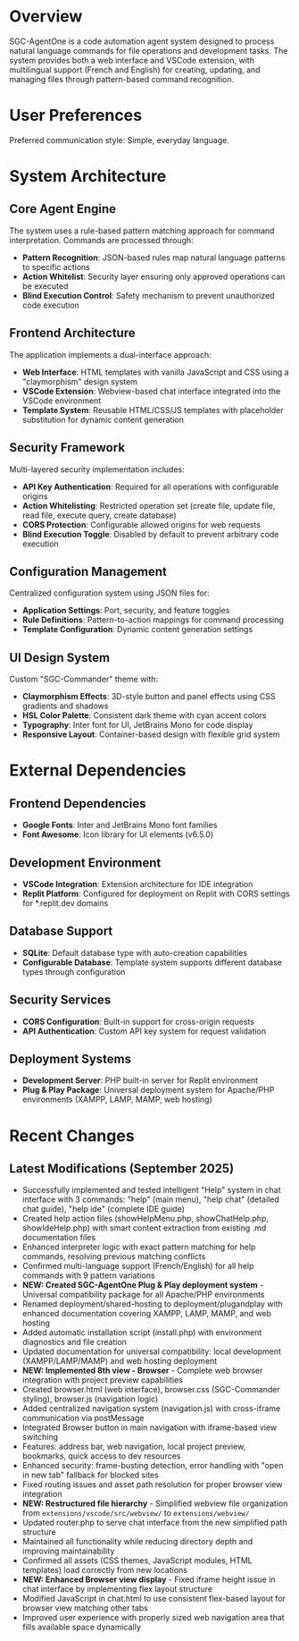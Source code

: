 # Overview

SGC-AgentOne is a code automation agent system designed to process natural language commands for file operations and development tasks. The system provides both a web interface and VSCode extension, with multilingual support (French and English) for creating, updating, and managing files through pattern-based command recognition.

# User Preferences

Preferred communication style: Simple, everyday language.

# System Architecture

## Core Agent Engine
The system uses a rule-based pattern matching approach for command interpretation. Commands are processed through:
- **Pattern Recognition**: JSON-based rules map natural language patterns to specific actions
- **Action Whitelist**: Security layer ensuring only approved operations can be executed
- **Blind Execution Control**: Safety mechanism to prevent unauthorized code execution

## Frontend Architecture
The application implements a dual-interface approach:
- **Web Interface**: HTML templates with vanilla JavaScript and CSS using a "claymorphism" design system
- **VSCode Extension**: Webview-based chat interface integrated into the VSCode environment
- **Template System**: Reusable HTML/CSS/JS templates with placeholder substitution for dynamic content generation

## Security Framework
Multi-layered security implementation includes:
- **API Key Authentication**: Required for all operations with configurable origins
- **Action Whitelisting**: Restricted operation set (create file, update file, read file, execute query, create database)
- **CORS Protection**: Configurable allowed origins for web requests
- **Blind Execution Toggle**: Disabled by default to prevent arbitrary code execution

## Configuration Management
Centralized configuration system using JSON files for:
- **Application Settings**: Port, security, and feature toggles
- **Rule Definitions**: Pattern-to-action mappings for command processing
- **Template Configuration**: Dynamic content generation settings

## UI Design System
Custom "SGC-Commander" theme with:
- **Claymorphism Effects**: 3D-style button and panel effects using CSS gradients and shadows
- **HSL Color Palette**: Consistent dark theme with cyan accent colors
- **Typography**: Inter font for UI, JetBrains Mono for code display
- **Responsive Layout**: Container-based design with flexible grid system

# External Dependencies

## Frontend Dependencies
- **Google Fonts**: Inter and JetBrains Mono font families
- **Font Awesome**: Icon library for UI elements (v6.5.0)

## Development Environment
- **VSCode Integration**: Extension architecture for IDE integration
- **Replit Platform**: Configured for deployment on Replit with CORS settings for *.replit.dev domains

## Database Support
- **SQLite**: Default database type with auto-creation capabilities
- **Configurable Database**: Template system supports different database types through configuration

## Security Services
- **CORS Configuration**: Built-in support for cross-origin requests
- **API Authentication**: Custom API key system for request validation

## Deployment Systems
- **Development Server**: PHP built-in server for Replit environment
- **Plug & Play Package**: Universal deployment system for Apache/PHP environments (XAMPP, LAMP, MAMP, web hosting)

# Recent Changes

## Latest Modifications (September 2025)
- Successfully implemented and tested intelligent "Help" system in chat interface with 3 commands: "help" (main menu), "help chat" (detailed chat guide), "help ide" (complete IDE guide)
- Created help action files (showHelpMenu.php, showChatHelp.php, showIdeHelp.php) with smart content extraction from existing .md documentation files
- Enhanced interpreter logic with exact pattern matching for help commands, resolving previous matching conflicts
- Confirmed multi-language support (French/English) for all help commands with 9 pattern variations
- **NEW: Created SGC-AgentOne Plug & Play deployment system** - Universal compatibility package for all Apache/PHP environments
- Renamed deployment/shared-hosting to deployment/plugandplay with enhanced documentation covering XAMPP, LAMP, MAMP, and web hosting
- Added automatic installation script (install.php) with environment diagnostics and file creation
- Updated documentation for universal compatibility: local development (XAMPP/LAMP/MAMP) and web hosting deployment
- **NEW: Implemented 8th view - Browser** - Complete web browser integration with project preview capabilities
- Created browser.html (web interface), browser.css (SGC-Commander styling), browser.js (navigation logic)
- Added centralized navigation system (navigation.js) with cross-iframe communication via postMessage
- Integrated Browser button in main navigation with iframe-based view switching
- Features: address bar, web navigation, local project preview, bookmarks, quick access to dev resources
- Enhanced security: frame-busting detection, error handling with "open in new tab" fallback for blocked sites
- Fixed routing issues and asset path resolution for proper browser view integration
- **NEW: Restructured file hierarchy** - Simplified webview file organization from `extensions/vscode/src/webview/` to `extensions/webview/`
- Updated router.php to serve chat interface from the new simplified path structure
- Maintained all functionality while reducing directory depth and improving maintainability
- Confirmed all assets (CSS themes, JavaScript modules, HTML templates) load correctly from new locations
- **NEW: Enhanced Browser view display** - Fixed iframe height issue in chat interface by implementing flex layout structure
- Modified JavaScript in chat.html to use consistent flex-based layout for browser view matching other tabs
- Improved user experience with properly sized web navigation area that fills available space dynamically